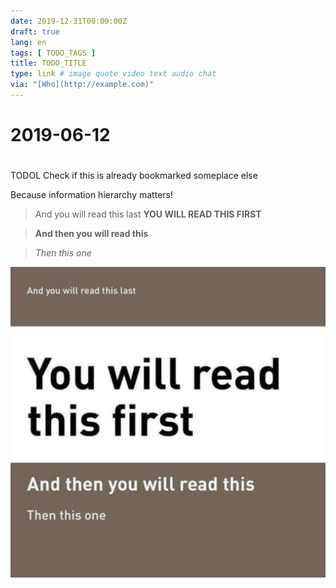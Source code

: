 ```yaml
---
date: 2019-12-31T00:00:00Z
draft: true
lang: en
tags: [ TODO_TAGS ]
title: TODO_TITLE
type: link # image quote video text audio chat
via: "[Who](http://example.com)"
---
```



# 2019-06-12
# 

TODOL Check if this is already bookmarked someplace else

Because information hierarchy matters!

> And you will read this last
> **YOU WILL READ THIS FIRST**

> **And then you will read this**

> *Then this one*

![2019-06-12](2019-06-12.jpeg)

